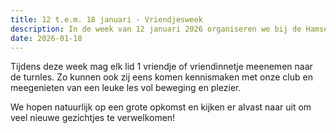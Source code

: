```yaml
---
title: 12 t.e.m. 18 januari - Vriendjesweek
description: In de week van 12 januari 2026 organiseren we bij de Hamse Turnvereniging een vriendjesweek!
date: 2026-01-18
---
```


Tijdens deze week mag elk lid 1 vriendje of vriendinnetje meenemen naar de turnles. Zo kunnen ook zij eens komen kennismaken met onze club en meegenieten van een leuke les vol beweging en plezier.

We hopen natuurlijk op een grote opkomst en kijken er alvast naar uit om veel nieuwe gezichtjes te verwelkomen!
